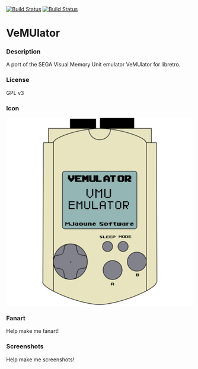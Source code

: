 [![Build Status](https://travis-ci.org/kodi-game/game.libretro.vemulator.svg?branch=master)](https://travis-ci.org/kodi-game/game.libretro.vemulator)
[![Build Status](https://ci.appveyor.com/api/projects/status/github/kodi-game/game.libretro.vemulator?svg=true)](https://ci.appveyor.com/project/kodi-game/game-libretro-vemulator)

# VeMUlator

### Description

A port of the SEGA Visual Memory Unit emulator VeMUlator for libretro.

### License

GPL v3

### Icon

![VeMUlator icon](game.libretro.vemulator/resources/icon.png)

### Fanart

Help make me fanart!

### Screenshots

Help make me screenshots!
